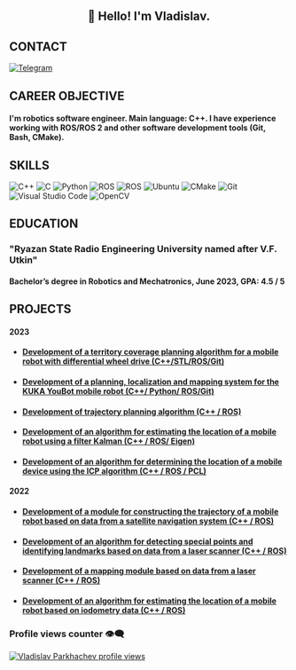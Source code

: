 
 <h2 align="center">👋 Hello! I'm Vladislav.</h2>

 ## CONTACT
[![Telegram](https://img.shields.io/badge/-Telegram-090909?style=for-the-badge&logo=telegram&logoColor=27A0D9)](https://t.me/VladislavParckachev)

## CAREER OBJECTIVE
#### I'm robotics software engineer. Main language: C++. I have experience working with ROS/ROS 2 and other software development tools (Git, Bash, CMake).

## SKILLS
![C++](https://img.shields.io/badge/-C++-090909?style=for-the-badge&logo=C%2b%2b&logoColor=6296CC)
![C](https://img.shields.io/badge/c-090909?style=for-the-badge&logo=c&logoColor=6296CC)
![Python](https://img.shields.io/badge/python-090909?style=for-the-badge&logo=python&logoColor=ffdd54)
![ROS](https://img.shields.io/badge/ros-090909?style=for-the-badge&logo=ros&logoColor=6296CC)
![ROS](https://img.shields.io/badge/ros2-090909?style=for-the-badge&logo=ros&logoColor=6296CC)
![Ubuntu](https://img.shields.io/badge/Ubuntu-090909?style=for-the-badge&logo=ubuntu&logoColor=orange)
![CMake](https://img.shields.io/badge/CMake-090909?style=for-the-badge&logo=cmake&logoColor=green)
![Git](https://img.shields.io/badge/git-090909?style=for-the-badge&logo=git&logoColor=orange)
![Visual Studio Code](https://img.shields.io/badge/Visual%20Studio%20Code-090909?style=for-the-badge&logo=visual-studio-code&logoColor=blue)
![OpenCV](https://img.shields.io/badge/opencv-090909?style=for-the-badge&logo=opencv&logoColor=green)

## EDUCATION

### "Ryazan State Radio Engineering University named after V.F. Utkin"     
#### Bachelor’s degree in Robotics and Mechatronics, June 2023, GPA: 4.5 / 5

## PROJECTS

#### 2023
 * #### [Development of a territory coverage planning algorithm for a mobile robot with differential wheel drive (C++/STL/ROS/Git)](https://github.com/vladislav-parkhachev/turtlebot3)
 * #### [Development of a planning, localization and mapping system for the KUKA YouBot mobile robot (C++/ Python/ ROS/Git)]()
 * #### [Development of trajectory planning algorithm (C++ / ROS)]()
 * #### [Development of an algorithm for estimating the location of a mobile robot using a filter Kalman (C++ / ROS/ Eigen)]()
 * #### [Development of an algorithm for determining the location of a mobile device using the ICP algorithm (C++ / ROS / PCL)]()
#### 2022
 * #### [Development of a module for constructing the trajectory of a mobile robot based on data from a satellite navigation system (C++ / ROS)]()
 * #### [Development of an algorithm for detecting special points and identifying landmarks based on data from a laser scanner (C++ / ROS)]()
 * #### [Development of a mapping module based on data from a laser scanner (C++ / ROS)]()
 * #### [Development of an algorithm for estimating the location of a mobile robot based on iodometry data (C++ / ROS)]()

### Profile views counter 👁️‍🗨️
[![Vladislav Parkhachev profile views](https://u8views.com/api/v1/github/profiles/121711583/views/day-week-month-total-count.svg)](https://u8views.com/github/vladislav-parkhachev)
